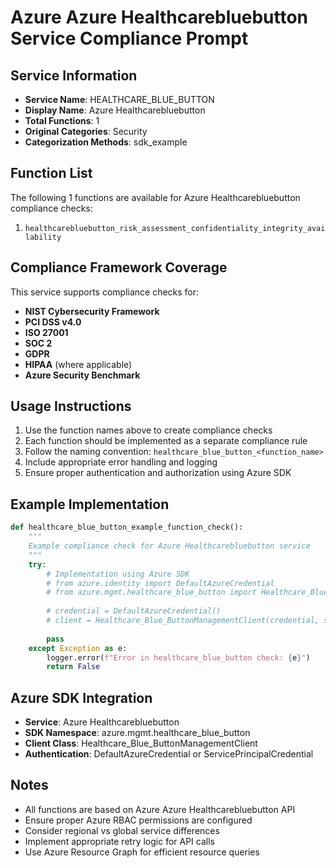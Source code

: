 # Azure Azure Healthcarebluebutton Service Compliance Prompt

## Service Information
- **Service Name**: HEALTHCARE_BLUE_BUTTON
- **Display Name**: Azure Healthcarebluebutton
- **Total Functions**: 1
- **Original Categories**: Security
- **Categorization Methods**: sdk_example

## Function List
The following 1 functions are available for Azure Healthcarebluebutton compliance checks:

1. `healthcarebluebutton_risk_assessment_confidentiality_integrity_availability`


## Compliance Framework Coverage
This service supports compliance checks for:
- **NIST Cybersecurity Framework**
- **PCI DSS v4.0**
- **ISO 27001**
- **SOC 2**
- **GDPR**
- **HIPAA** (where applicable)
- **Azure Security Benchmark**

## Usage Instructions
1. Use the function names above to create compliance checks
2. Each function should be implemented as a separate compliance rule
3. Follow the naming convention: `healthcare_blue_button_<function_name>`
4. Include appropriate error handling and logging
5. Ensure proper authentication and authorization using Azure SDK

## Example Implementation
```python
def healthcare_blue_button_example_function_check():
    """
    Example compliance check for Azure Healthcarebluebutton service
    """
    try:
        # Implementation using Azure SDK
        # from azure.identity import DefaultAzureCredential
        # from azure.mgmt.healthcare_blue_button import Healthcare_Blue_ButtonManagementClient
        
        # credential = DefaultAzureCredential()
        # client = Healthcare_Blue_ButtonManagementClient(credential, subscription_id)
        
        pass
    except Exception as e:
        logger.error(f"Error in healthcare_blue_button check: {e}")
        return False
```

## Azure SDK Integration
- **Service**: Azure Healthcarebluebutton
- **SDK Namespace**: azure.mgmt.healthcare_blue_button
- **Client Class**: Healthcare_Blue_ButtonManagementClient
- **Authentication**: DefaultAzureCredential or ServicePrincipalCredential

## Notes
- All functions are based on Azure Azure Healthcarebluebutton API
- Ensure proper Azure RBAC permissions are configured
- Consider regional vs global service differences
- Implement appropriate retry logic for API calls
- Use Azure Resource Graph for efficient resource queries
